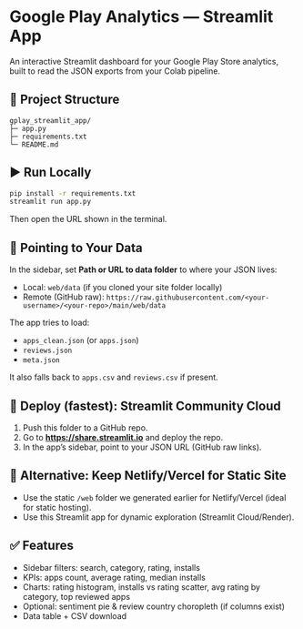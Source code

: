 
# Google Play Analytics — Streamlit App

An interactive Streamlit dashboard for your Google Play Store analytics, built to read the JSON exports from your Colab pipeline.

## 📂 Project Structure
```
gplay_streamlit_app/
├─ app.py
├─ requirements.txt
└─ README.md
```

## ▶️ Run Locally
```bash
pip install -r requirements.txt
streamlit run app.py
```
Then open the URL shown in the terminal.

## 📡 Pointing to Your Data
In the sidebar, set **Path or URL to data folder** to where your JSON lives:
- Local: `web/data` (if you cloned your site folder locally)
- Remote (GitHub raw): `https://raw.githubusercontent.com/<your-username>/<your-repo>/main/web/data`

The app tries to load:
- `apps_clean.json` (or `apps.json`)
- `reviews.json`
- `meta.json`

It also falls back to `apps.csv` and `reviews.csv` if present.

## 🚀 Deploy (fastest): Streamlit Community Cloud
1. Push this folder to a GitHub repo.
2. Go to **https://share.streamlit.io** and deploy the repo.
3. In the app’s sidebar, point to your JSON URL (GitHub raw links).

## 🔁 Alternative: Keep Netlify/Vercel for Static Site
- Use the static `/web` folder we generated earlier for Netlify/Vercel (ideal for static hosting).
- Use this Streamlit app for dynamic exploration (Streamlit Cloud/Render).

## ✅ Features
- Sidebar filters: search, category, rating, installs
- KPIs: apps count, average rating, median installs
- Charts: rating histogram, installs vs rating scatter, avg rating by category, top reviewed apps
- Optional: sentiment pie & review country choropleth (if columns exist)
- Data table + CSV download
